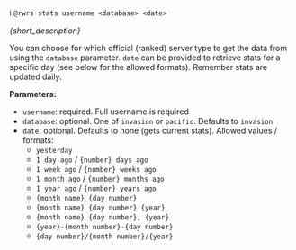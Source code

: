 :information_source:️ `@rwrs stats username <database> <date>`

_{short_description}_

You can choose for which official (ranked) server type to get the data from using the `database` parameter. `date` can be provided to retrieve stats for a specific day (see below for the allowed formats). Remember stats are updated daily.

**Parameters:**

- `username`: required. Full username is required
- `database`: optional. One of `invasion` or `pacific`. Defaults to `invasion`
- `date`: optional. Defaults to none (gets current stats). Allowed values / formats:
    - `yesterday`
    - `1 day ago` / `{number} days ago`
    - `1 week ago` / `{number} weeks ago`
    - `1 month ago` / `{number} months ago`
    - `1 year ago` / `{number} years ago`
    - `{month name} {day number}`
    - `{month name} {day number} {year}`
    - `{month name} {day number}, {year}`
    - `{year}-{month number}-{day number}`
    - `{day number}/{month number}/{year}`
